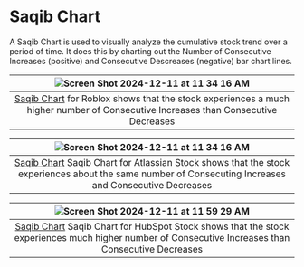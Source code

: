 # Saqib Chart
A Saqib Chart is used to visually analyze the cumulative stock trend over a period of time. It does this by charting out the Number of Consecutive Increases (positive) and Consecutive Descreases (negative) bar chart lines.

|![Screen Shot 2024-12-11 at 11 34 16 AM](https://github.com/user-attachments/assets/ffd9a288-023f-4f74-a39e-446400f99818)|
|:--:|
|[Saqib Chart](saqib-chart.md) for Roblox shows that the stock experiences a much higher number of Consecutive Increases than Consecutive Decreases|


|![Screen Shot 2024-12-11 at 11 34 16 AM](https://github.com/user-attachments/assets/e68253c0-4400-491f-8ac2-c20ede8ec028)|
|:--:|
|[Saqib Chart](saqib-chart.md) Saqib Chart for Atlassian Stock shows that the stock experiences about the same number of Consecuting Increases and Consecutive Decreases|

|![Screen Shot 2024-12-11 at 11 59 29 AM](https://github.com/user-attachments/assets/2d7b3296-6fdd-4755-b9ab-994ae4bcbfdd)|
|:--:|
|[Saqib Chart](saqib-chart.md) Saqib Chart for HubSpot Stock shows that the stock experiences much higher number of Consecutive Increases than Consecutive Decreases|

